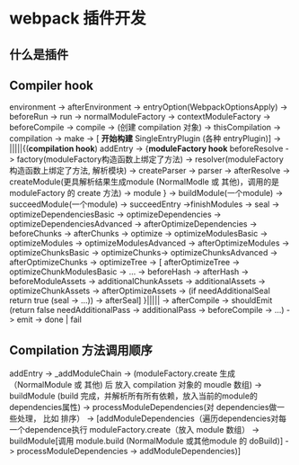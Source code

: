 # webpack 插件开发

## 什么是插件

## Compiler hook

environment -> afterEnvironment -> entryOption(WebpackOptionsApply) -> beforeRun -> run -> normalModuleFactory -> contextModuleFactory -> beforeCompile -> compile -> (创建 compilation 对象) -> thisCompilation -> compilation -> make -> [ **开始构建** SingleEntryPlugin (各种 entryPlugin)] -> |||||{(**compilation hook**) addEntry ->  {**moduleFactory hook** beforeResolve -> factory(moduleFactory构造函数上绑定了方法)  -> resolver(moduleFactory 构造函数上绑定了方法, 解析模块) -> createParser -> parser -> afterResolve -> createModule(更具解析结果生成module (NormalModle 或 其他)，调用的是 moduleFactory 的 create 方法) -> module } -> buildModule(一个module) -> succeedModule(一个module) -> succeedEntry ->finishModules -> seal -> optimizeDependenciesBasic -> optimizeDependencies -> optimizeDependenciesAdvanced -> afterOptimizeDependencies -> beforeChunks -> afterChunks -> optimize -> optimizeModulesBasic -> optimizeModules -> optimizeModulesAdvanced -> afterOptimizeModules -> optimizeChunksBasic -> optimizeChunks-> optimizeChunksAdvanced -> afterOptimizeChunks -> optimizeTree -> [ afterOptimizeTree -> optimizeChunkModulesBasic -> ... -> beforeHash -> afterHash ->   beforeModuleAssets -> additionalChunkAssets -> additionalAssets -> optimizeChunkAssets -> afterOptimizeAssets -> (if needAdditionalSeal return true (seal -> ...)) -> afterSeal] }||||| -> afterCompile -> shouldEmit (return false needAdditionalPass -> additionalPass -> beforeCompile -> ...) -> emit ->  done | fail


## Compilation 方法调用顺序



addEntry -> _addModuleChain -> (moduleFactory.create 生成（NormalModule 或 其他) 后 放入 compilation 对象的 moudle 数组) -> buildModule (build 完成，并解析所有所有依赖，放入当前的module的dependencies属性) -> processModuleDependencies(对 dependencies做一些处理， 比如 排序） -> [addModuleDependencies（遍历dependencies对每一个dependence执行 moduleFactory.create（放入 module 数组） -> buildModule[调用 module.build (NormalModule 或其他module 的 doBuild)] -> processModuleDependencies -> addModuleDependencies)]